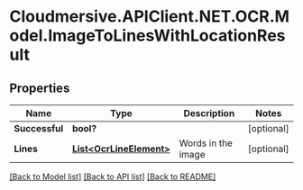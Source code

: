 # Cloudmersive.APIClient.NET.OCR.Model.ImageToLinesWithLocationResult
## Properties

Name | Type | Description | Notes
------------ | ------------- | ------------- | -------------
**Successful** | **bool?** |  | [optional] 
**Lines** | [**List&lt;OcrLineElement&gt;**](OcrLineElement.md) | Words in the image | [optional] 

[[Back to Model list]](../README.md#documentation-for-models) [[Back to API list]](../README.md#documentation-for-api-endpoints) [[Back to README]](../README.md)

